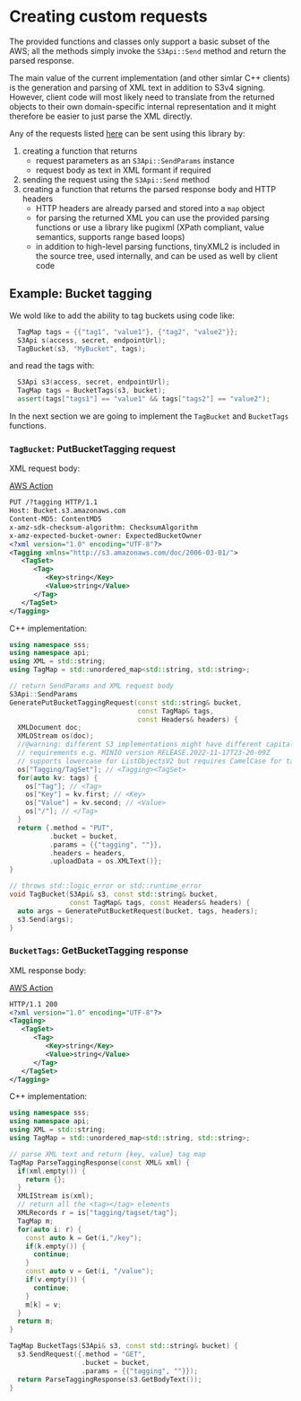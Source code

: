 # Creating custom requests

The provided functions and classes only support a basic subset of
the AWS; all the methods simply invoke the `S3Api::Send` method and return
the parsed response.

The main value of the current implementation (and other simlar C++ clients) 
is the generation and parsing of XML text in addition to S3v4 signing.
However, client code will most likely need to translate from the returned
objects to their own domain-specific internal representation and it might
therefore be easier to just parse the XML directly.

Any of the requests listed [here](https://docs.aws.amazon.com/AmazonS3/latest/API/API_Operations_Amazon_Simple_Storage_Service.html)
can be sent using this library by:

1. creating a function that returns
    - request parameters as an `S3Api::SendParams` instance
    - request body as text in XML formant if required
2. sending the request using the `S3Api::Send` method
3. creating a function that returns the parsed response body and HTTP headers
    - HTTP headers are already parsed and stored into a `map` object
    - for parsing the returned XML you can use the provided parsing functions
    or use a library like pugixml (XPath compliant, value semantics, supports
range based loops)
    - in addition to high-level parsing functions, tinyXML2 is included in the
    source tree, used internally, and can be used as well by client code

## Example: Bucket tagging

We wold like to add the ability to tag buckets using code like:

```cpp
  TagMap tags = {{"tag1", "value1"}, {"tag2", "value2"}};
  S3Api s(access, secret, endpointUrl);
  TagBucket(s3, "MyBucket", tags);
```
and read the tags with:

```cpp
  S3Api s3(access, secret, endpointUrl);
  TagMap tags = BucketTags(s3, bucket);
  assert(tags["tags1"] == "value1" && tags["tags2"] == "value2");
```

In the next section we are going to implement the 
`TagBucket` and `BucketTags` functions. 

### `TagBucket`: PutBucketTagging request

XML request body:
 
[AWS Action](https://docs.aws.amazon.com/AmazonS3/latest/API/API_PutBucketTagging.html) 

```xml
PUT /?tagging HTTP/1.1
Host: Bucket.s3.amazonaws.com
Content-MD5: ContentMD5
x-amz-sdk-checksum-algorithm: ChecksumAlgorithm
x-amz-expected-bucket-owner: ExpectedBucketOwner
<?xml version="1.0" encoding="UTF-8"?>
<Tagging xmlns="http://s3.amazonaws.com/doc/2006-03-01/">
   <TagSet>
      <Tag>
         <Key>string</Key>
         <Value>string</Value>
      </Tag>
   </TagSet>
</Tagging>
```
C++ implementation:

```cpp
using namespace sss;
using namespace api;
using XML = std::string;
using TagMap = std::unordered_map<std::string, std::string>;
```

```cpp
// return SendParams and XML request body
S3Api::SendParams 
GeneratePutBucketTaggingRequest(const std::string& bucket, 
                                const TagMap& tags,
                                const Headers& headers) {
  XMLDocument doc;
  XMLOStream os(doc);
  //@warning: different S3 implementations might have different capitalisation
  // requirements e.g. MINIO version RELEASE.2022-11-17T23-20-09Z
  // supports lowercase for ListObjectsV2 but requires CamelCase for tagging!!
  os["Tagging/TagSet"]; // <Tagging><TagSet>
  for(auto kv: tags) {
    os["Tag"]; // <Tag>
    os["Key"] = kv.first; // <Key>
    os["Value"] = kv.second; // <Value>
    os["/"]; // </Tag>
  }
  return {.method = "PUT",
          .bucket = bucket,
          .params = {{"tagging", ""}},
          .headers = headers,
          .uploadData = os.XMLText()};
}
```

```cpp
// throws std::logic_error or std::runtime_error
void TagBucket(S3Api& s3, const std::string& bucket,
               const TagMap& tags, const Headers& headers) {
  auto args = GeneratePutBucketRequest(bucket, tags, headers);
  s3.Send(args);
}
```

### `BucketTags`: GetBucketTagging response

XML response body:

[AWS Action](https://docs.aws.amazon.com/AmazonS3/latest/API/API_GetBucketTagging.html)

```xml
HTTP/1.1 200
<?xml version="1.0" encoding="UTF-8"?>
<Tagging>
   <TagSet>
      <Tag>
         <Key>string</Key>
         <Value>string</Value>
      </Tag>
   </TagSet>
</Tagging>
```

C++ implementation:

```cpp
using namespace sss;
using namespace api;
using XML = std::string;
using TagMap = std::unordered_map<std::string, std::string>;
```

```cpp
// parse XML text and return {key, value} tag map
TagMap ParseTaggingResponse(const XML& xml) {
  if(xml.empty()) {
    return {};
  }
  XMLIStream is(xml);
  // return all the <tag></tag> elements
  XMLRecords r = is["tagging/tagset/tag"];
  TagMap m;
  for(auto i: r) {
    const auto k = Get(i,"/key");
    if(k.empty()) {
      continue;
    }
    const auto v = Get(i, "/value");
    if(v.empty()) {
      continue;
    }
    m[k] = v;
  }
  return m;
}

TagMap BucketTags(S3Api& s3, const std::string& bucket) {
  s3.SendRequest({.method = "GET", 
                  .bucket = bucket,
                  .params = {{"tagging", ""}});
  return ParseTaggingResponse(s3.GetBodyText());
}
```
